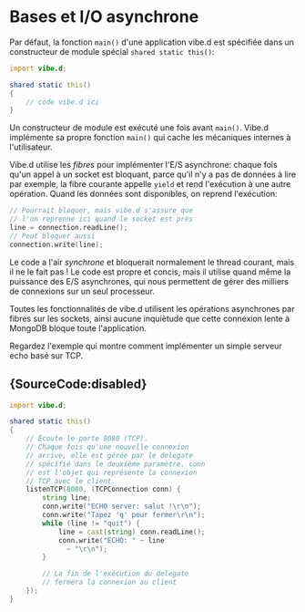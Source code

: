 # Bases et I/O asynchrone

Par défaut, la fonction `main()` d'une application vibe.d est spécifiée dans un constructeur de module spécial `shared static this()`:

```d
import vibe.d;

shared static this()
{
    // code vibe.d ici
}
```

Un constructeur de module est exécuté une fois avant `main()`. Vibe.d implémente sa propre fonction `main()` qui cache les mécaniques internes à l'utilisateur.

Vibe.d utilise les *fibres* pour implémenter l'E/S asynchrone: chaque fois qu'un appel à un socket est bloquant, parce qu'il n'y a pas de données à lire par exemple, la fibre courante appelle `yield` et rend l'exécution à une autre opération. Quand les données sont disponibles, on reprend l'exécution:

```d
// Pourrait bloquer, mais vibe.d s'assure que
// l'on reprenne ici quand le socket est près
line = connection.readLine();
// Peut bloquer aussi
connection.write(line);
```

Le code a l'air *synchrone* et bloquerait normalement le thread courant, mais il ne le fait pas ! Le code est propre et concis, mais il utilise quand même la puissance des E/S asynchrones, qui nous permettent de gérer des milliers de connexions sur un seul processeur.

Toutes les fonctionnalités de vibe.d utilisent les opérations asynchrones par fibres sur les sockets, ainsi aucune inquiètude que cette connexion lente à MongoDB bloque toute l'application.

Regardez l'exemple qui montre comment implémenter un simple serveur echo basé sur TCP.

## {SourceCode:disabled}

```d
import vibe.d;

shared static this()
{
    // Écoute le porte 8080 (TCP).
    // Chaque fois qu'une nouvelle connexion
    // arrive, elle est gérée par le delegate
    // spécifié dans le deuxième paramètre. conn
    // est l'objet qui représente la connexion
    // TCP avec le client.
    listenTCP(8080, (TCPConnection conn) {
        string line;
        conn.write("ECHO server: salut !\r\n");
        conn.write("Tapez 'q' pour fermer\r\n");
        while (line != "quit") {
            line = cast(string) conn.readLine();
            conn.write("ECHO: " ~ line
              ~ "\r\n");
        }

        // La fin de l'exécution du delegate
        // fermera la connexion au client
    });
}
```
